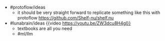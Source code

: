 - #protoflow/ideas
	- it should be very straight forward to replicate something like this with protoflow https://github.com/Shelf-nu/shelf.nu
- #lunabrain/ideas {{video https://youtu.be/ZW3dcu8H4gI}}
	- textbooks are all you need
	- #ml/llm